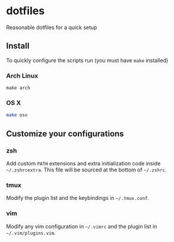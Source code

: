 # dotfiles

Reasonable dotfiles for a quick setup

## Install

To quickly configure the scripts run (you must have `make` installed)

### Arch Linux

```shell
make arch
```

### OS X

```bash
make osx
```

## Customize your configurations

### zsh

Add custom `PATH` extensions and extra initialization code inside `~/.zshrcextra`. This file will be sourced at the bottom of `~/.zshrc`.

### tmux

Modify the plugin list and the keybindings in `~/.tmux.conf`.

### vim

Modify any vim configuration in `~/.vimrc` and the plugin list in `~/.vim/plugins.vim`.

